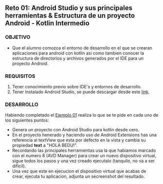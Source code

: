  ## Reto 01: Android Studio y sus principales herramientas & Estructura de un proyecto Android - Kotlin Intermedio

### OBJETIVO

- Que el alumno comozca el entorno de desarrollo en el que se crearan aplicaciones para android con kotlin asi como tambien conocer la estructura de directorios y archivos generados por el IDE para un proyecto Android.

### REQUISITOS

1. Tener conocimiento previo sobre IDE's y entornos de desarrollo.
2. Tener Instalado Android Studio, se puede descargar desde este [link](https://developer.android.com/studio).

### DESARROLLO

Habiendo completado el [Ejemplo 01](/../../tree/master/Sesion-01/Ejemplo-01/) realiza lo que se te pide en cada uno de los siguientes puntos:

- Genera un proyecto con Android Studio para kotlin desde cero.
- En el proyecto henerado y haciendo uso de Android Extensions has una referencia al textView que esta por defecto en la vista y cambia su propiedad **text** a "HOLA BEDU!".
- Recordando las principales herramientas usa la que habiamos marcado con el numero 8 (AVD Manager) para crear un nuevo dispositivo virtual, sigue todos los pasos y una vez creado ejecutalo (tanquilo, no va a ser dificil).
- Una vez que este en ejecucion el dispositivo virtual que acabas de crear, ejecuta tu aplicacion, adjunta un secreenshot del resultado.